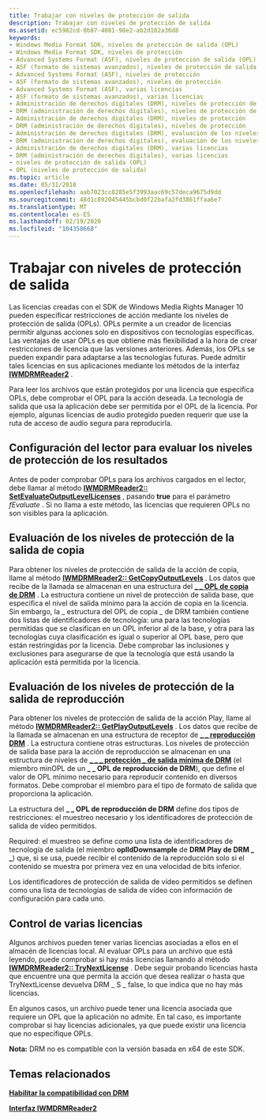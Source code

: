 ```yaml
---
title: Trabajar con niveles de protección de salida
description: Trabajar con niveles de protección de salida
ms.assetid: ec5982cd-0b87-4081-98e2-ab2d102a36d8
keywords:
- Windows Media Format SDK, niveles de protección de salida (OPL)
- Windows Media Format SDK, niveles de protección
- Advanced Systems Format (ASF), niveles de protección de salida (OPL)
- ASF (formato de sistemas avanzados), niveles de protección de salida (OPL)
- Advanced Systems Format (ASF), niveles de protección
- ASF (formato de sistemas avanzados), niveles de protección
- Advanced Systems Format (ASF), varias licencias
- ASF (formato de sistemas avanzados), varias licencias
- Administración de derechos digitales (DRM), niveles de protección de salida (OPL)
- DRM (administración de derechos digitales), niveles de protección de salida (OPL)
- Administración de derechos digitales (DRM), niveles de protección
- DRM (administración de derechos digitales), niveles de protección
- Administración de derechos digitales (DRM), evaluación de los niveles de protección de salida (OPL)
- DRM (administración de derechos digitales), evaluación de los niveles de protección de salida (OPL)
- Administración de derechos digitales (DRM), varias licencias
- DRM (administración de derechos digitales), varias licencias
- niveles de protección de salida (OPL)
- OPL (niveles de protección de salida)
ms.topic: article
ms.date: 05/31/2018
ms.openlocfilehash: aab7023cc8285e5f3993aac69c57deca9675d9dd
ms.sourcegitcommit: 48d1c892045445bcbd0f22bafa2fd3861ffaa6e7
ms.translationtype: MT
ms.contentlocale: es-ES
ms.lasthandoff: 02/19/2020
ms.locfileid: "104358668"
---
```

# <a name="working-with-output-protection-levels"></a>Trabajar con niveles de protección de salida

Las licencias creadas con el SDK de Windows Media Rights Manager 10 pueden especificar restricciones de acción mediante los niveles de protección de salida (OPLs). OPLs permite a un creador de licencias permitir algunas acciones solo en dispositivos con tecnologías específicas. Las ventajas de usar OPLs es que obtiene más flexibilidad a la hora de crear restricciones de licencia que las versiones anteriores. Además, los OPLs se pueden expandir para adaptarse a las tecnologías futuras. Puede admitir tales licencias en sus aplicaciones mediante los métodos de la interfaz [**IWMDRMReader2**](/previous-versions/windows/desktop/api/wmsdkidl/nn-wmsdkidl-iwmdrmreader2) .

Para leer los archivos que están protegidos por una licencia que especifica OPLs, debe comprobar el OPL para la acción deseada. La tecnología de salida que usa la aplicación debe ser permitida por el OPL de la licencia. Por ejemplo, algunas licencias de audio protegido pueden requerir que use la ruta de acceso de audio segura para reproducirla.

## <a name="configuring-the-reader-to-evaluate-output-protection-levels"></a>Configuración del lector para evaluar los niveles de protección de los resultados

Antes de poder comprobar OPLs para los archivos cargados en el lector, debe llamar al método [**IWMDRMReader2:: SetEvaluateOutputLevelLicenses**](/previous-versions/windows/desktop/api/Wmsdkidl/nf-wmsdkidl-iwmdrmreader2-setevaluateoutputlevellicenses) , pasando **true** para el parámetro *fEvaluate* . Si no llama a este método, las licencias que requieren OPLs no son visibles para la aplicación.

## <a name="evaluating-copy-output-protection-levels"></a>Evaluación de los niveles de protección de la salida de copia

Para obtener los niveles de protección de salida de la acción de copia, llame al método [**IWMDRMReader2:: GetCopyOutputLevels**](/previous-versions/windows/desktop/api/Wmsdkidl/nf-wmsdkidl-iwmdrmreader2-getcopyoutputlevels) . Los datos que recibe de la llamada se almacenan en una estructura del [**\_ \_ OPL de copia de DRM**](/previous-versions/windows/desktop/api/wmsdkidl/ns-wmsdkidl-drm_copy_opl) . La estructura contiene un nivel de protección de salida base, que especifica el nivel de salida mínimo para la acción de copia en la licencia. Sin embargo, la \_ estructura del OPL de copia \_ de DRM también contiene dos listas de identificadores de tecnología: una para las tecnologías permitidas que se clasifican en un OPL inferior al de la base, y otra para las tecnologías cuya clasificación es igual o superior al OPL base, pero que están restringidas por la licencia. Debe comprobar las inclusiones y exclusiones para asegurarse de que la tecnología que está usando la aplicación está permitida por la licencia.

## <a name="evaluating-play-output-protection-levels"></a>Evaluación de los niveles de protección de la salida de reproducción

Para obtener los niveles de protección de salida de la acción Play, llame al método [**IWMDRMReader2:: GetPlayOutputLevels**](/previous-versions/windows/desktop/api/Wmsdkidl/nf-wmsdkidl-iwmdrmreader2-getplayoutputlevels) . Los datos que recibe de la llamada se almacenan en una estructura de receptor de [**\_ \_ reproducción DRM**](/previous-versions/windows/desktop/api/wmsdkidl/ns-wmsdkidl-drm_play_opl) . La estructura contiene otras estructuras. Los niveles de protección de salida base para la acción de reproducción se almacenan en una estructura de niveles de  [**\_ \_ \_ protección \_ de salida mínima de DRM**](/previous-versions/windows/desktop/api/wmsdkidl/ns-wmsdkidl-drm_minimum_output_protection_levels) (el miembro minOPL de un **\_ \_ OPL de reproducción de DRM**), que define el valor de OPL mínimo necesario para reproducir contenido en diversos formatos. Debe comprobar el miembro para el tipo de formato de salida que proporciona la aplicación.

La estructura del **\_ \_ OPL de reproducción de DRM** define dos tipos de restricciones: el muestreo necesario y los identificadores de protección de salida de vídeo permitidos.

Required: el muestreo se define como una lista de identificadores de tecnología de salida (el miembro **oplIdDownsample** de **DRM Play de DRM \_ \_**) que, si se usa, puede recibir el contenido de la reproducción solo si el contenido se muestra por primera vez en una velocidad de bits inferior.

Los identificadores de protección de salida de vídeo permitidos se definen como una lista de tecnologías de salida de vídeo con información de configuración para cada uno.

## <a name="handling-multiple-licenses"></a>Control de varias licencias

Algunos archivos pueden tener varias licencias asociadas a ellos en el almacén de licencias local. Al evaluar OPLs para un archivo que está leyendo, puede comprobar si hay más licencias llamando al método [**IWMDRMReader2:: TryNextLicense**](/previous-versions/windows/desktop/api/Wmsdkidl/nf-wmsdkidl-iwmdrmreader2-trynextlicense) . Debe seguir probando licencias hasta que encuentre una que permita la acción que desea realizar o hasta que TryNextLicense devuelva DRM \_ S \_ false, lo que indica que no hay más licencias.

En algunos casos, un archivo puede tener una licencia asociada que requiere un OPL que la aplicación no admite. En tal caso, es importante comprobar si hay licencias adicionales, ya que puede existir una licencia que no especifique OPLs.

**Nota:** DRM no es compatible con la versión basada en x64 de este SDK.

## <a name="related-topics"></a>Temas relacionados

<dl> <dt>

[**Habilitar la compatibilidad con DRM**](enabling-drm-support.md)
</dt> <dt>

[**Interfaz IWMDRMReader2**](/previous-versions/windows/desktop/api/wmsdkidl/nn-wmsdkidl-iwmdrmreader2)
</dt> </dl>

 

 




